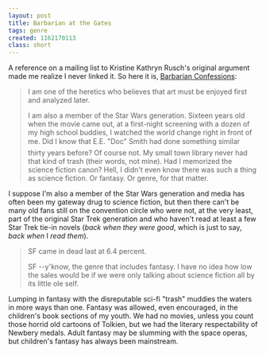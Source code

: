 ```yaml
---
layout: post
title: Barbarian at the Gates
tags: genre
created: 1162170113
class: short
---
```

A reference on a mailing list to Kristine Kathryn Rusch's original argument made me realize I never linked it.  So here it is, [Barbarian Confessions](http://www.asimovs.com/_issue_0612/thoughtexperiments.shtml):

>  I am one of the heretics who believes that art must be enjoyed first and analyzed later.
> 
> I am also a member of the Star Wars generation. Sixteen years old when the movie came out, at a first-night screening with a dozen of my high school buddies, I watched the world change right in front of me. Did I know that E.E. "Doc" Smith had done something similar thirty years before? Of course not. <!--break--> My small town library never had that kind of trash (their words, not mine). Had I memorized the science fiction canon? Hell, I didn't even know there was such a thing as science fiction. Or fantasy. Or genre, for that matter.

I suppose I'm also a member of the Star Wars generation and media has often been my gateway drug to science fiction, but then there can't be many old fans still on the convention circle who were not, at the very least, part of the original Star Trek generation and who haven't read at least a few Star Trek tie-in novels (_back when they were good_, which is just to say, _back when_ I _read them_).

> SF came in dead last at 6.4 percent.
> 
> SF --y'know, the genre that includes fantasy. I have no idea how low the sales would be if we were only talking about science fiction all by its little ole self.

Lumping in fantasy with the disreputable sci-fi "trash" muddies the waters in more ways than one.  Fantasy was allowed, even encouraged, in the children's book sections of my youth.  We had no movies, unless you count those horrid old cartoons of Tolkien, but we had the literary respectability of Newbery medals.  Adult fantasy may be slumming with the space operas, but children's fantasy has always been mainstream.
